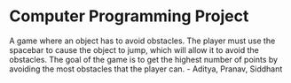 # Computer Programming Project
A game where an object has to avoid obstacles. The player must use the spacebar to cause the object to jump, which will allow it to avoid the obstacles. The goal of the game is to get the highest number of points by avoiding the most obstacles that the player can. - Aditya, Pranav, Siddhant
